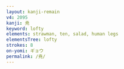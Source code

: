 ```yaml
---
layout: kanji-remain
v4: 2095
kanji: 尭
keyword: lofty
elements: strawman, ten, salad, human legs
elementsTree: lofty
strokes: 8
on-yomi: ギョウ
permalink: /尭/
---
```






